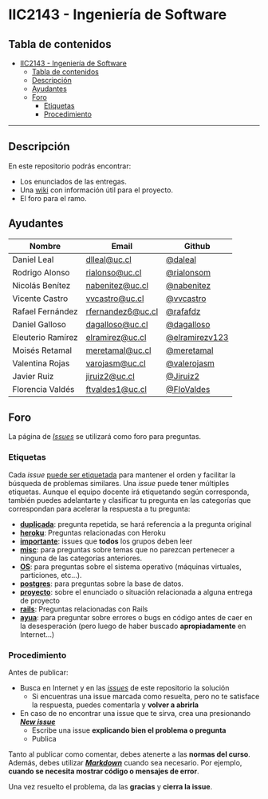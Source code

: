 # IIC2143 - Ingeniería de Software

## Tabla de contenidos

- [IIC2143 - Ingeniería de Software](#iic2143---ingenier%c3%ada-de-software)
  - [Tabla de contenidos](#tabla-de-contenidos)
  - [Descripción](#descripci%c3%b3n)
  - [Ayudantes](#ayudantes)
  - [Foro](#foro)
    - [Etiquetas](#etiquetas)
    - [Procedimiento](#procedimiento)

---

## Descripción

En este repositorio podrás encontrar:

* Los enunciados de las entregas.
* Una [wiki](https://github.com/iic2143-2020-1/proyecto/wiki) con información útil para el proyecto.
* El foro para el ramo.

## Ayudantes
Nombre               | Email           | Github
-------------------- | ---------------- | ----------------
Daniel Leal | dlleal@uc.cl | [@daleal](https://github.com/daleal)
Rodrigo Alonso | rialonso@uc.cl | [@rialonsom](https://github.com/rialonsom)
Nicolás Benítez | nabenitez@uc.cl | [@nabenitez](https://github.com/nabenitez)
Vicente Castro | vvcastro@uc.cl | [@vvcastro](https://github.com/vvcastro)
Rafael Fernández | rfernandez6@uc.cl | [@rafafdz](https://github.com/rafafdz)
Daniel Galloso | dagalloso@uc.cl | [@dagalloso](https://github.com/dagalloso)
Eleuterio Ramírez | elramirez@uc.cl | [@elramirezv123](https://github.com/elramirezv123)
Moisés Retamal | meretamal@uc.cl | [@meretamal](https://github.com/meretamal)
Valentina Rojas | varojasm@uc.cl | [@valerojasm](https://github.com/valerojasm)
Javier Ruiz | jiruiz2@uc.cl | [@Jiruiz2](https://github.com/Jiruiz2)
Florencia Valdés | ftvaldes1@uc.cl | [@FloValdes](https://github.com/FloValdes)

## Foro

La página de [_Issues_](https://github.com/iic2143-2020-1/proyecto/issues) se utilizará como foro para preguntas.

### Etiquetas

Cada _issue_ [puede ser etiquetada](https://help.github.com/en/github/managing-your-work-on-github/applying-labels-to-issues-and-pull-requests) para mantener el orden y facilitar la búsqueda de problemas similares. Una _issue_ puede tener múltiples etiquetas. Aunque el equipo docente irá etiquetando según corresponda, también puedes adelantarte y clasificar tu pregunta en las categorías que correspondan para acelerar la respuesta a tu pregunta:

* **[duplicada](https://github.com/iic2143-2020-1/proyecto/labels/duplicada)**: pregunta repetida, se hará referencia a la pregunta original
* **[heroku](https://github.com/iic2143-2020-1/proyecto/labels/heroku)**: Preguntas relacionadas con Heroku
* **[importante](https://github.com/iic2143-2020-1/proyecto/labels/importante)**: issues que **todos** los grupos deben leer
* **[misc](https://github.com/iic2143-2020-1/proyecto/labels/misc)**: para preguntas sobre temas que no parezcan pertenecer a ninguna de las categorías anteriores.
* **[OS](https://github.com/iic2143-2020-1/proyecto/labels/OS)**: para preguntas sobre el sistema operativo (máquinas virtuales, particiones, etc...).
* **[postgres](https://github.com/iic2143-2020-1/proyecto/labels/postgres)**: para preguntas sobre la base de datos.
* **[proyecto](https://github.com/iic2143-2020-1/proyecto/labels/proyecto)**: sobre el enunciado o situación relacionada a alguna entrega de proyecto
* **[rails](https://github.com/iic2143-2020-1/proyecto/labels/rails)**: Preguntas relacionadas con Rails
* **[ayua](https://github.com/iic2143-2020-1/proyecto/labels/ayua)**: para preguntar sobre errores o bugs en código antes de caer en la desesperación (pero luego de haber buscado **apropiadamente** en Internet...)

### Procedimiento

Antes de publicar:
* Busca en Internet y en las [_issues_](https://github.com/iic2143-2020-1/proyecto/issues) de este repositorio la solución
  * Si encuentras una issue marcada como resuelta, pero no te satisface la respuesta, puedes comentarla y **volver a abrirla**
* En caso de no encontrar una issue que te sirva, crea una presionando **[_New issue_](https://github.com/iic2143-2020-1/proyecto/issues/new)**
  * Escribe una issue **explicando bien el problema o pregunta**
  * Publica

Tanto al publicar como comentar, debes atenerte a las **normas del curso**. Además, debes utilizar **[_Markdown_](https://github.com/adam-p/markdown-here/wiki/Markdown-Cheatsheet#code)** cuando sea necesario. Por ejemplo, **cuando se necesita mostrar código o mensajes de error**.

Una vez resuelto el problema, da las **gracias** y **cierra la issue**.
